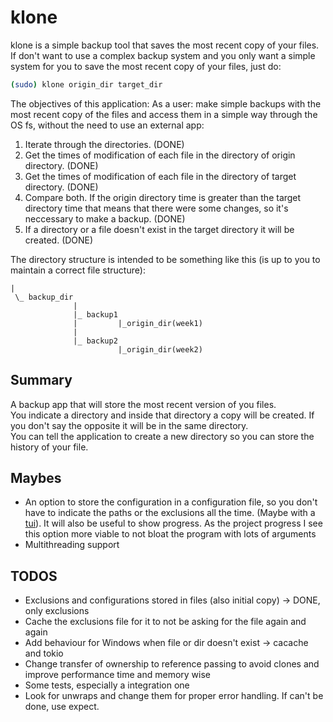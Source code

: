 # klone
klone is a simple backup tool that saves the most recent copy of your files. If don't want to use a complex backup system and you only want a simple system for you to save the most recent copy of your files, just do:
```bash
(sudo) klone origin_dir target_dir
```
The objectives of this application:
As a user: make simple backups with the most recent copy of the files and access them in a simple way through the OS fs, without the need to use an external app:
1. Iterate through the directories.  (DONE)
2. Get the times of modification of each file in the directory of origin directory.  (DONE)
3. Get the times of modification of each file in the directory of target directory.  (DONE)
4. Compare both. If the origin directory time is greater than the target directory time that means that there were some changes, so it's neccessary to make a backup.  (DONE)
5. If a directory or a file doesn't exist in the target directory it will be created.  (DONE)

The directory structure is intended to be something like this (is up to you to maintain a correct file structure):
```
|
 \_ backup_dir
              |
              |_ backup1
              |         |_origin_dir(week1)
              |
              |_ backup2
                        |_origin_dir(week2)
```
## Summary
A backup app that will store the most recent version of you files.  
You indicate a directory and inside that directory a copy will be created. If you don't say the opposite it will be in the same directory.  
You can tell the application to create a new directory so you can store the history of your file.  
## Maybes
- An option to store the configuration in a configuration file, so you don't have to indicate the paths or the exclusions all the time. (Maybe with a [tui](https://docs.rs/tui/latest/tui)). It will also be useful to show progress. As the project progress I see this option more viable to not bloat the program with lots of arguments
- Multithreading support
## TODOS
- Exclusions and configurations stored in files (also initial copy) -> DONE, only exclusions
- Cache the exclusions file for it to not be asking for the file again and again
- Add behaviour for Windows when file or dir doesn't exist -> cacache and tokio
- Change transfer of ownership to reference passing to avoid clones and improve performance time and memory wise
- Some tests, especially a integration one
- Look for unwraps and change them for proper error handling. If can't be done, use expect.
